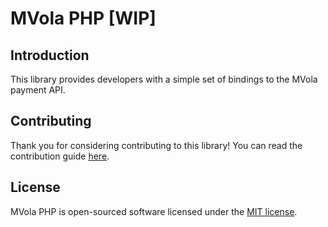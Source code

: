 # MVola PHP [WIP]

## Introduction

This library provides developers with a simple set of bindings to the MVola payment API.

## Contributing

Thank you for considering contributing to this library! You can read the contribution guide [here](CONTRIBUTING.md).

## License

MVola PHP is open-sourced software licensed under the [MIT license](LICENSE.md).
